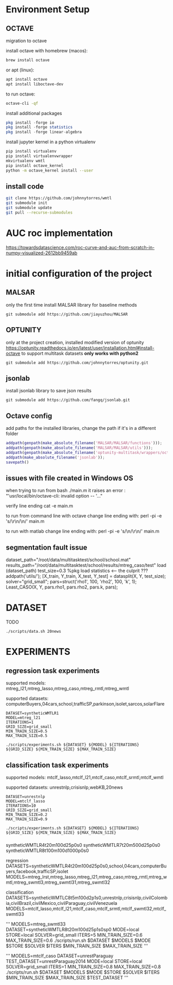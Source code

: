# Environment Setup


## OCTAVE

migration to octave

install octave with homebrew (macos): 
```bash
brew install octave
```

or apt (linux):  
```bash
apt install octave
apt install liboctave-dev
```


to run octave:  
```bash
octave-cli -qf
```

install additional packages
```octave
pkg install -forge io
pkg install -forge statistics
pkg install -forge linear-algebra
```


install jupyter kernel in a python virtualenv
```bash
pip install virtualenv
pip install virtualenvwrapper
mkvirtualenv wmtl
pip install octave_kernel
python -m octave_kernel install --user
```

## install code
```bash
git clone https://github.com/johnnytorres/wmtl
git submodule init 
git submodule update
git pull --recurse-submodules
```


# AUC roc implementation
https://towardsdatascience.com/roc-curve-and-auc-from-scratch-in-numpy-visualized-2612bb9459ab

# initial configuration of the project 

## MALSAR
only the first time install MALSAR library for baseline methods
```
git submodule add https://github.com/jiayuzhou/MALSAR
```

## OPTUNITY

only at the project creation, installed modified version of optunity https://optunity.readthedocs.io/en/latest/user/installation.html#install-octave to support multitask datasets
**only works with python2**
```
git submodule add https://github.com/johnnytorres/optunity.git
```

## jsonlab
install jsonlab library to save json results 
```
git submodule add https://github.com/fangq/jsonlab.git
```

## Octave config
add paths for the installed libraries, change the path if it's in a different folder

```matlab
addpath(genpath(make_absolute_filename('MALSAR/MALSAR/functions'))); 
addpath(genpath(make_absolute_filename('MALSAR/MALSAR/utils'))); 
addpath(genpath(make_absolute_filename('optunity-multitask/wrappers/octave/optunity'))); 
addpath(make_absolute_filename('jsonlab'));
savepath()
```


## issues with file created in Windows OS
when trying to run from bash ./main.m
it raises an error : "'usr/local/bin/octave-cli: invalid option -- '..."

verify line ending
cat -e main.m

to run from command line with octave change line ending with:
perl -pi -e 's/\r\n/\n/' main.m   

to run with matlab change line ending with:
perl -pi -e 's/\n/\r\n/' main.m   

## segmentation fault issue 
dataset_path="/root/data/multitasktest/school/school.mat"
results_path="/root/data/multitasktest/school/results/mtreg_caso/test"
load (dataset_path)
test_size=0.3
%pkg load statistics  <-- the culprit ???
addpath('utils/'); 
[X_train, Y_train, X_test, Y_test] = datasplit(X, Y, test_size);
solver="grid_small";
pars=struct('rho1', 100, 'rho2', 100, 'k', 1);
Least_CASO(X, Y, pars.rho1, pars.rho2, pars.k, pars);

# DATASET 

TODO 
```
./scripts/data.sh 20news
```


# EXPERIMENTS

## regression task experiments 

supported models: mtreg_l21,mtreg_lasso,mtreg_caso,mtreg_rmtl,mtreg_wmtl

supported datasets: computerBuyers,04cars,school,trafficSP,parkinson,isolet,sarcos,solarFlare


```
DATASET=syntheticWMTLR1 
MODEL=mtreg_l21 
ITERATIONS=1
GRID_SIZE=grid_small
MIN_TRAIN_SIZE=0.5
MAX_TRAIN_SIZE=0.5

./scripts/experiments.sh ${DATASET} ${MODEL} ${ITERATIONS} ${GRID_SIZE} ${MIN_TRAIN_SIZE} ${MAX_TRAIN_SIZE}
```

## classification task experiments 

supported models: mtclf_lasso,mtclf_l21,mtclf_caso,mtclf_srmtl,mtclf_wmtl

supported datasets: unrestnlp,crisisnlp,webKB,20news


```
DATASET=unrestnlp 
MODEL=mtclf_lasso 
ITERATIONS=10
GRID_SIZE=grid_small
MIN_TRAIN_SIZE=0.2
MAX_TRAIN_SIZE=0.9

./scripts/experiments.sh ${DATASET} ${MODEL} ${ITERATIONS} ${GRID_SIZE} ${MIN_TRAIN_SIZE} ${MAX_TRAIN_SIZE}
```


### 

syntheticWMTLR4t20m100d25p0s0
syntheticWMTLR7t20m500d25p0s0
syntheticWMTLR8t100m100d1000p0s0


regression 
DATASETS=syntheticWMTLR4t20m100d25p0s0,school,04cars,computerBuyers,facebook,trafficSP,isolet
MODELS=mtreg_lrst,mtreg_lasso,mtreg_l21,mtreg_caso,mtreg_rmtl,mtreg_wmtl,mtreg_swmtl3,mtreg_swmtl31,mtreg_swmtl32

classification
DATASETS=syntheticWMTLC8t5m100d2p1s0,unrestnlp,crisisnlp,civilColombia,civilBrazil,civilMexico,civilParaguay,civilVenezuela
MODELS=mtclf_lasso,mtclf_l21,mtclf_caso,mtclf_srmtl,mtclf_swmtl32,mtclf_swmtl33




'''
MODELS=mtreg_swmtl33
DATASET=syntheticWMTLR8t20m100d25p1s0sp0
MODE=local
STORE=local
SOLVER=grid_small
ITERS=5
MIN_TRAIN_SIZE=0.6
MAX_TRAIN_SIZE=0.6
./scripts/run.sh $DATASET $MODELS $MODE $STORE $SOLVER $ITERS $MIN_TRAIN_SIZE $MAX_TRAIN_SIZE 
'''


'''
MODELS=mtclf_caso
DATASET=unrestParaguay
TEST_DATASET=unrestParaguay2014
MODE=local
STORE=local
SOLVER=grid_small
ITERS=1
MIN_TRAIN_SIZE=0.8
MAX_TRAIN_SIZE=0.8
./scripts/run.sh $DATASET $MODELS $MODE $STORE $SOLVER $ITERS $MIN_TRAIN_SIZE $MAX_TRAIN_SIZE $TEST_DATASET
'''